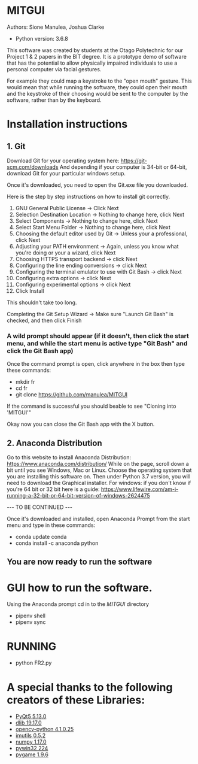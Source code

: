 # MITGUI
Authors: Sione Manulea, Joshua Clarke
- Python version: 3.6.8

This software was created by students at the Otago Polytechnic for our Project 1 & 2 papers in the BIT degree. It is a prototype demo of software that has the potential to allow physically impaired individuals to use a personal computer via facial gestures.

For example they could map a keystroke to the "open mouth" gesture. This would mean that while running the software, they could open their mouth and the keystroke of their choosing would be sent to the computer by the software, rather than by the keyboard.

# Installation instructions
## 1. Git
Download Git for your operating system here: https://git-scm.com/downloads
And depending if your computer is 34-bit or 64-bit, download Git for your particular windows setup.

Once it's downloaded, you need to open the Git.exe file you downloaded.

Here is the step by step instructions on how to install git correctly.

1. GNU General Public License -> Click Next 
2. Selection Destination Location -> Nothing to change here, click Next
3. Select Components -> Nothing to change here, click Next
4. Select Start Menu Folder -> Nothing to change here, click Next
5. Choosing the default editor used by Git -> Unless your a professional, click Next
6. Adjusting your PATH environment -> Again, unless you know what you're doing or your a wizard, click Next
7. Choosing HTTPS transport backend -> click Next
8. Configuring the line ending conversions -> click Next
9. Configuring the terminal emulator to use with Git Bash -> click Next
10. Configuring extra options -> click Next
11. Configuring experimental options -> click Next
12. Click Install

This shouldn't take too long.

Completing the Git Setup Wizard -> Make sure "Launch Git Bash" is checked, and then click Finish

### A wild prompt should appear (if it doesn't, then click the start menu, and while the start menu is active type "Git Bash" and click the Git Bash app)

Once the command prompt is open, click anywhere in the box then type these commands:

* mkdir fr
* cd fr
* git clone https://github.com/manulea/MITGUI

If the command is successful you should beable to see "Cloning into 'MITGUI'"

Okay now you can close the Git Bash app with the X button.


## 2. Anaconda Distribution
Go to this website to install Anaconda Distribution: https://www.anaconda.com/distribution/
While on the page, scroll down a bit until you see Windows, Mac or Linux.
Choose the operating system that you are installing this software on.
Then under Python 3.7 version, you will need to download the Graphical installer.
For windows: if you don't know if you're 64 bit or 32 bit here is a guide: https://www.lifewire.com/am-i-running-a-32-bit-or-64-bit-version-of-windows-2624475

--- TO BE CONTINUED ---

Once it's downloaded and installed, open Anaconda Prompt from the start menu and type in these commands:
* conda update conda
* conda install -c anaconda python

## You are now ready to run the software 

# GUI how to run the software.
Using the Anaconda prompt
cd in to the *MITGUI* directory
* pipenv shell
* pipenv sync

# RUNNING
* python FR2.py

# A special thanks to the following creators of these Libraries:
* [PyQt5 5.13.0](https://pypi.org/project/PyQt5/)
* [dlib 19.17.0](https://pypi.org/project/dlib/)
* [opencv-python 4.1.0.25](https://pypi.org/project/opencv-python/)
* [imutils 0.5.2](https://pypi.org/project/imutils/)
* [numpy 1.17.0 ](https://pypi.org/project/numpy/)
* [pywin32 224](https://pypi.org/project/pywin32/)
* [pygame 1.9.6](https://pypi.org/project/pygame/)
